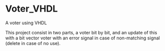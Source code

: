 # Voter_VHDL
 A voter using VHDL

This project consist in two parts, a voter bit by bit, and an update of this with a bit vector voter 
with an error signal in case of non-matching signal (delete in case of no use).